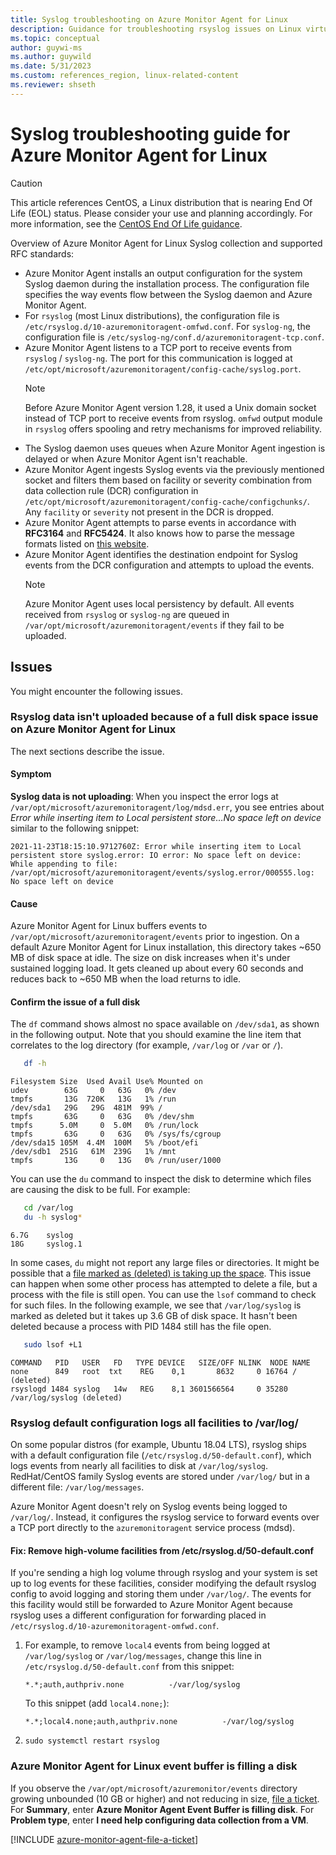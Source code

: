 ```yaml
---
title: Syslog troubleshooting on Azure Monitor Agent for Linux
description: Guidance for troubleshooting rsyslog issues on Linux virtual machines, scale sets with Azure Monitor Agent, and data collection rules.
ms.topic: conceptual
author: guywi-ms
ms.author: guywild
ms.date: 5/31/2023
ms.custom: references_region, linux-related-content
ms.reviewer: shseth
---
```

# Syslog troubleshooting guide for Azure Monitor Agent for Linux

> [!CAUTION]
> This article references CentOS, a Linux distribution that is nearing End Of Life (EOL) status. Please consider your use and planning accordingly. For more information, see the [CentOS End Of Life guidance](~/articles/virtual-machines/workloads/centos/centos-end-of-life.md).

Overview of Azure Monitor Agent for Linux Syslog collection and supported RFC standards:

- Azure Monitor Agent installs an output configuration for the system Syslog daemon during the installation process. The configuration file specifies the way events flow between the Syslog daemon and Azure Monitor Agent.
- For `rsyslog` (most Linux distributions), the configuration file is `/etc/rsyslog.d/10-azuremonitoragent-omfwd.conf`. For `syslog-ng`, the configuration file is `/etc/syslog-ng/conf.d/azuremonitoragent-tcp.conf`.
- Azure Monitor Agent listens to a TCP port to receive events from `rsyslog` / `syslog-ng`. The port for this communication is logged at `/etc/opt/microsoft/azuremonitoragent/config-cache/syslog.port`.
  > [!NOTE]
  > Before Azure Monitor Agent version 1.28, it used a Unix domain socket instead of TCP port to receive events from rsyslog. `omfwd` output module in `rsyslog` offers spooling and retry mechanisms for improved reliability.
- The Syslog daemon uses queues when Azure Monitor Agent ingestion is delayed or when Azure Monitor Agent isn't reachable.
- Azure Monitor Agent ingests Syslog events via the previously mentioned socket and filters them based on facility or severity combination from data collection rule (DCR) configuration in `/etc/opt/microsoft/azuremonitoragent/config-cache/configchunks/`. Any `facility` or `severity` not present in the DCR is dropped.
- Azure Monitor Agent attempts to parse events in accordance with **RFC3164** and **RFC5424**. It also knows how to parse the message formats listed on [this website](./azure-monitor-agent-overview.md#data-sources-and-destinations).
- Azure Monitor Agent identifies the destination endpoint for Syslog events from the DCR configuration and attempts to upload the events.
  > [!NOTE]
  > Azure Monitor Agent uses local persistency by default. All events received from `rsyslog` or `syslog-ng` are queued in `/var/opt/microsoft/azuremonitoragent/events` if they fail to be uploaded.

## Issues

You might encounter the following issues.

### Rsyslog data isn't uploaded because of a full disk space issue on Azure Monitor Agent for Linux

The next sections describe the issue.

#### Symptom
**Syslog data is not uploading**: When you inspect the error logs at `/var/opt/microsoft/azuremonitoragent/log/mdsd.err`, you see entries about *Error while inserting item to Local persistent store…No space left on device* similar to the following snippet:

```
2021-11-23T18:15:10.9712760Z: Error while inserting item to Local persistent store syslog.error: IO error: No space left on device: While appending to file: /var/opt/microsoft/azuremonitoragent/events/syslog.error/000555.log: No space left on device
```

#### Cause
Azure Monitor Agent for Linux buffers events to `/var/opt/microsoft/azuremonitoragent/events` prior to ingestion. On a default Azure Monitor Agent for Linux installation, this directory takes ~650 MB of disk space at idle. The size on disk increases when it's under sustained logging load. It gets cleaned up about every 60 seconds and reduces back to ~650 MB when the load returns to idle.

#### Confirm the issue of a full disk
The `df` command shows almost no space available on `/dev/sda1`, as shown in the following output. Note that you should examine the line item that correlates to the log directory (for example, `/var/log` or `/var` or `/`).

```bash
   df -h
```
```output
Filesystem Size  Used Avail Use% Mounted on
udev        63G     0   63G   0% /dev
tmpfs       13G  720K   13G   1% /run
/dev/sda1   29G   29G  481M  99% /
tmpfs       63G     0   63G   0% /dev/shm
tmpfs      5.0M     0  5.0M   0% /run/lock
tmpfs       63G     0   63G   0% /sys/fs/cgroup
/dev/sda15 105M  4.4M  100M   5% /boot/efi
/dev/sdb1  251G   61M  239G   1% /mnt
tmpfs       13G     0   13G   0% /run/user/1000
```

You can use the `du` command to inspect the disk to determine which files are causing the disk to be full. For example:

```bash
   cd /var/log
   du -h syslog*
```
```output
6.7G    syslog
18G     syslog.1
```

In some cases, `du` might not report any large files or directories. It might be possible that a [file marked as (deleted) is taking up the space](https://unix.stackexchange.com/questions/182077/best-way-to-free-disk-space-from-deleted-files-that-are-held-open). This issue can happen when some other process has attempted to delete a file, but a process with the file is still open. You can use the `lsof` command to check for such files. In the following example, we see that `/var/log/syslog` is marked as deleted but it takes up 3.6 GB of disk space. It hasn't been deleted because a process with PID 1484 still has the file open.

```bash
   sudo lsof +L1
```

```output
COMMAND   PID   USER   FD   TYPE DEVICE   SIZE/OFF NLINK  NODE NAME
none      849   root  txt    REG    0,1       8632     0 16764 / (deleted)
rsyslogd 1484 syslog   14w   REG    8,1 3601566564     0 35280 /var/log/syslog (deleted)
```

### Rsyslog default configuration logs all facilities to /var/log/
On some popular distros (for example, Ubuntu 18.04 LTS), rsyslog ships with a default configuration file (`/etc/rsyslog.d/50-default.conf`), which logs events from nearly all facilities to disk at `/var/log/syslog`. RedHat/CentOS family Syslog events are stored under `/var/log/` but in a different file:  `/var/log/messages`.

Azure Monitor Agent doesn't rely on Syslog events being logged to `/var/log/`. Instead, it configures the rsyslog service to forward events over a TCP port directly to the `azuremonitoragent` service process (mdsd).

#### Fix: Remove high-volume facilities from /etc/rsyslog.d/50-default.conf
If you're sending a high log volume through rsyslog and your system is set up to log events for these facilities, consider modifying the default rsyslog config to avoid logging and storing them under `/var/log/`. The events for this facility would still be forwarded to Azure Monitor Agent because rsyslog uses a different configuration for forwarding placed in `/etc/rsyslog.d/10-azuremonitoragent-omfwd.conf`.

1. For example, to remove `local4` events from being logged at `/var/log/syslog` or `/var/log/messages`, change this line in `/etc/rsyslog.d/50-default.conf` from this snippet:

    ```config
    *.*;auth,authpriv.none          -/var/log/syslog
    ```

    To this snippet (add `local4.none;`):

    ```config
    *.*;local4.none;auth,authpriv.none          -/var/log/syslog
    ```

1. `sudo systemctl restart rsyslog`

### Azure Monitor Agent for Linux event buffer is filling a disk

If you observe the `/var/opt/microsoft/azuremonitor/events` directory growing unbounded (10 GB or higher) and not reducing in size, [file a ticket](#file-a-ticket). For **Summary**, enter **Azure Monitor Agent Event Buffer is filling disk**. For **Problem type**, enter **I need help configuring data collection from a VM**.

[!INCLUDE [azure-monitor-agent-file-a-ticket](../../../includes/azure-monitor-agent/azure-monitor-agent-file-a-ticket.md)]
